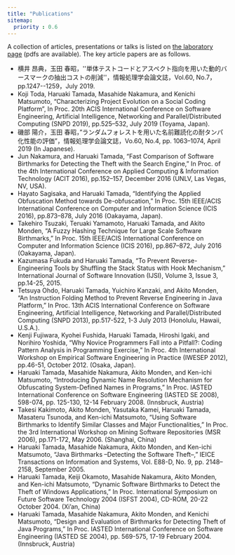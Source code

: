 ```yaml
---
title: "Publications"
sitemap:
  priority : 0.6
---
```


A collection of articles, presentations or talks is listed on [the laboratory page](https://tamadalab.github.io/papers/) (pdfs are available).
The key article papers are as follows.


* 横井 昂典，玉田 春昭，''単体テストコードとアスペクト指向を用いた動的バースマークの抽出コストの削減''，情報処理学会論文誌，Vol.60, No.7，pp.1247--1259，July 2019.
* Koji Toda, Haruaki Tamada, Masahide Nakamura, and Kenichi Matsumoto, “Characterizing Project Evolution on a Social Coding Platform”, In Proc. 20th ACIS International Conference on Software Engineering, Artificial Intelligence, Networking and Parallel/Distributed Computing (SNPD 2019), pp.525–532, July 2019 (Toyama, Japan).
* 磯部 陽介，玉田 春昭，”ランダムフォレストを用いた名前難読化の耐タンパ化性能の評価”，情報処理学会論文誌，Vo.60, No.4, pp. 1063–1074, April 2019 (In Japanese).
* Jun Nakamura, and Haruaki Tamada, “Fast Comparison of Software Birthmarks for Detecting the Theft with the Search Engine,” In Proc. of the 4th International Conference on Applied Computing & Information Technology (ACIT 2016), pp.152–157, December 2016 (UNLV, Las Vegas, NV, USA).
* Hayato Sagisaka, and Haruaki Tamada, “Identifying the Applied Obfuscation Method towards De-obfuscation,” In Proc. 15th IEEE/ACIS International Conference on Computer and Information Science (ICIS 2016), pp.873–878, July 2016 (Oakayama, Japan).
* Takehiro Tsuzaki, Teruaki Yamamoto, Haruaki Tamada, and Akito Monden, “A Fuzzy Hashing Technique for Large Scale Software Birthmarks,” In Proc. 15th IEEE/ACIS International Conference on Computer and Information Science (ICIS 2016), pp.867–872, July 2016 (Oakayama, Japan).
* Kazumasa Fukuda and Haruaki Tamada, “To Prevent Reverse-Engineering Tools by Shuffling the Stack Status with Hook Mechanism,” International Journal of Software Innovation (IJSI), Volume 3, Issue 3, pp.14-25, 2015.
* Tetsuya Ohdo, Haruaki Tamada, Yuichiro Kanzaki, and Akito Monden, “An Instruction Folding Method to Prevent Reverse Engineering in Java Platform,” In Proc. 13th ACIS International Conference on Software Engineering, Artificial Intelligence, Networking and Parallel/Distributed Computing (SNPD 2013), pp.517-522, 1-3 July 2013 (Honolulu, Hawaii, U.S.A.).
* Kenji Fujiwara, Kyohei Fushida, Haruaki Tamada, Hiroshi Igaki, and Norihiro Yoshida, “Why Novice Programmers Fall into a Pitfall?: Coding Pattern Analysis in Programming Exercise,” In Proc. 4th International Workshop on Empirical Software Engineering in Practice (IWESEP 2012), pp.46-51, October 2012. (Osaka, Japan).
* Haruaki Tamada, Masahide Nakamura, Akito Monden, and Ken-ichi Matsumoto, “Introducing Dynamic Name Resolution Mechanism for Obfuscating System-Defined Names in Programs,” In Proc. IASTED International Conference on Software Engineering (IASTED SE 2008), 598-074, pp. 125-130, 12-14 February 2008. (Innsbruck, Austria)
* Takesi Kakimoto, Akito Monden, Yasutaka Kamei, Haruaki Tamada, Masateru Tsunoda, and Ken-ichi Matsumoto, “Using Software Birthmarks to Identify Similar Classes and Major Functionalities,” In Proc. the 3rd International Workshop on Mining Software Repositories (MSR 2006), pp.171-172, May 2006. (Shanghai, China)
* Haruaki Tamada, Masahide Nakamura, Akito Monden, and Ken-ichi Matsumoto, “Java Birthmarks –Detecting the Software Theft–,” IEICE Transactions on Information and Systems, Vol. E88-D, No. 9, pp. 2148–2158, September 2005.
* Haruaki Tamada, Keiji Okamoto, Masahide Nakamura, Akito Monden, and Ken-ichi Matsumoto, “Dynamic Software Birthmarks to Detect the Theft of Windows Applications,” In Proc. International Symposium on Future Software Technology 2004 (ISFST 2004), CD-ROM, 20-22 October 2004. (Xi’an, China)
* Haruaki Tamada, Masahide Nakamura, Akito Monden, and Kenichi Matsumoto, “Design and Evaluation of Birthmarks for Detecting Theft of Java Programs,” In Proc. IASTED International Conference on Software Engineering (IASTED SE 2004), pp. 569-575, 17-19 February 2004. (Innsbruck, Austria)

